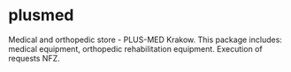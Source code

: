 plusmed
=======

Medical and orthopedic store - PLUS-MED Krakow. This package includes: medical equipment, orthopedic rehabilitation equipment. Execution of requests NFZ.